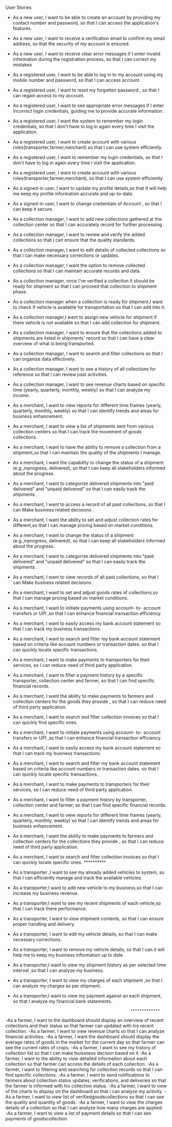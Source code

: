   User Stories
- As a new user, I want to be able to create an account by providing my contact number and password, so that I can access the application's features.
- As a new user, I want to receive a verification email to confirm my email address, so that the security of my account is ensured.
- As a new user, I want to receive clear error messages if I enter invalid information during the registration process, so that I can correct my mistakes

- As a registered user, I want to be able to log in to my account using my mobile number and password, so that I can access account.
- As a registered user, I want to reset my forgotten password , so that I can regain access to my account.
- As a registered user, I want to see appropriate error messages if I enter incorrect login credentials, guiding me to provide accurate information.

- As a registered user, I want the system to remember my login credentials, so that I don't have to log in again every time I visit the application.

- As a registered user, I want to create account with various roles(transporter,farmer,merchant) so that I can use system efficiently.

- As a registered user, I want to remember my login credentials, so that I don't have to log in again every time I visit the application.

- As a registered user, I want to create account with various roles(transporter,farmer,merchant), so that I can use system efficiently.

- As a signed-in user, I want to update my profile details,so that It will help me keep my profile information accurate and up-to-date.

- As a signed-in user, I want to change credentials of Account , so that I can keep it secure.

- As a collection manager, I want to add new collections gathered at the collection center so that I can accurately record for further processing .

- As a collection manager, I want to review and verify the added collections so that I can ensure that the quality standards.

- As a collection manager, I want to edit details of collected collections so that I can make necessary corrections or updates.

- As a collection manager, I want the option to remove collected collections so that I can maintain accurate records and data.

- As a collection manager, once I've verified a collection it should be ready for shipment so that I can proceed that collection to shipment phase .

- As a collection manager when a collection is ready for shipment,I want to check if vehicle is available for transportation so that I can add into it.

- As a collection manager,I want to assign new vehicle for shipment if there vehicle is not available
so that I can add collection for shipment.

- As a collection manager, I want to ensure that the collections added to shipments are listed in  shipments' record so that I can have a clear overview of what is being transported.

- As a collection manager, I want to search and filter collections so that I can organize data effectively.

- As a collection manager, I want to see a history of all collections for reference so that I can review past activities.

- As a collection manager, I want to see revenue charts based on specific time  (yearly, quarterly, monthly, weekly) so that I can analyze my income.
    
- As a merchant, I want to view reports for different time frames (yearly, quarterly, monthly, weekly) so that I can identify trends and areas for business enhancement.

- As a merchant, I want to  view a list of shipments sent from various collection centers so that I can track the movement of goods collections.

- As a merchant, I want to have the ability to remove a collection from a shipment,so that I can maintain the quality of the shipments I manage.

- As a merchant, I want the capability to change the status of a shipment (e.g.,inprogress, delivered), so that I can keep all stakeholders informed about the progress.

- As a merchant, I want to categorize delivered shipments into "paid delivered" and "unpaid delivered" so that I can easily track the shipments .

- As a merchant, I want to access a record of all past collections, so that I can Make business related decisions .

- As a merchant, I want the ability to set and adjust collection rates for different,so that I can manage pricing based on market conditions.

- As a merchant, I want  to change the status of a shipment (e.g.,inprogress, delivered), so that I can keep all stakeholders informed about the progress.

- As a merchant, I want to categorize delivered shipments into "paid delivered" and "unpaid delivered" so that I can easily track the shipments .

- As a merchant, I want to view records of all past collections, so that I can Make business related decisions .

- As a merchant, I want to set and adjust goods rates of collections,so that I can manage pricing based on market conditions.

- As a merchant, I want to initiate  payments using account- to- account transfers or UPI ,so that I can enhance financial transaction efficiency.

- As a merchant, I want to easily access my bank account statement so that I can track my business transactions.

- As a merchant, I want to search and filter my bank account statement based on criteria like account numbers or transaction dates. so that I can quickly locate specific transactions.

- As a merchant, I want to make payments to transporters for their services, so I can reduce need of third party application.

- As a merchant, I want to filter a payment history by
a specific  transporter, collection center and farmer, so that I can find specific financial records.

- As a merchant, I want the ability to make payments to farmers and collection centers for the goods they provide , so that I can reduce need of third party application.

- As a merchant, I want to search and filter collection invoices  so that I can quickly find specific ones.

- As a merchant, I want to initiate  payments using account- to- account transfers or UPI ,so that I can enhance financial transaction efficiency.

- As a merchant, I want to easily access my bank account statement so that I can track my business transactions.

- As a merchant, I want to search and filter my bank account statement based on criteria like account numbers or transaction dates. so that I can quickly locate specific transactions.

- As a merchant, I want to make payments to transporters for their services, so I can reduce need of third party application.

- As a merchant, I want to filter a payment history by transporter, collection center and farmer, so that I can find specific financial records.

- As a merchant, I want to view reports for different time frames (yearly, quarterly, monthly, weekly) so that I can identify trends and areas for business enhancement.

- As a merchant, I want the ability to make payments to farmers and collection centers for the collections they provide , so that I can reduce need of third party application.

- As a merchant, I want to search and filter collection invoices  so that I can quickly locate specific ones.
                                                          **********
- As a transporter ,I want to see my already added vehicles to system, so that I can efficiently manage and track the available vehicles.

- As a transporter,I want to add new vehicle to my business,so that I can increase my business revenue.

- As a transporter,I want to see my recent shipments of each vehicle,so that I can track there performance.

- As a transporter, I want to view shipment contents, so that I can ensure proper handling and delivery.

- As a transporter, I want to edit my vehicle details, so that I can make necessary corrections.

- As a transporter, I want to remove my vehicle details, so that I can it will help me to keep my business information up to date.

- As a transporter,I want to view my shipment history as per selected time interval ,so that I can 
analyze my business.

- As a transporter, I want to view my charges of each shipment ,so that I can analyze my charges as per shipment.

- As a transporter,I want to view my payment against an each shipment, so that I analyze my financial bank statements.

                                                         *************

-As a farmer, I want to the dashboard should display an overview of recent collections and their status so that farmer can updated with his recent collection.
-As a farmer, I want to view  revenue charts so that I can analyze financial activities.
-As a farmer, I want the dashboard should display the average rates of goods in the market for the current day so that farmer can see the current rates of crops.
-As a farmer, I want to see my history of collection list  so that I can make buissness decison based on it 
-As a farmer, I want to  the ability to view detailed information about each collection so that farmer can access the details of each collection.
-As a farmer, I want to filtering and searching for collection records so that I can find specific collections.
-As a farmer, I want to send notifications to farmers about collection status updates, verifications, and deliveries so that the farmer is informed with his collection status.
-As a farmer, I want to view of  the charts to display on the dashboard  so that I can analyze my activity.
-As a farmer, I want to view list of verifiedgoodscollections  so that I can see the quality and quantity of goods.
-As a farmer, I want to view the charges details of a collection so that I can analyze how many charges are applied.  
-As a farmer, I want to  view a list of payment details so that I can see payments of goodscollection.